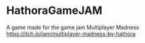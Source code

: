 # HathoraGameJAM
A game made for the game jam Multiplayer Madness https://itch.io/jam/multiplayer-madness-by-hathora
